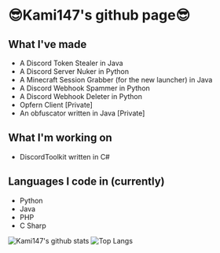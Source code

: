 # 😎Kami147's github page😎

## What I've made
- A Discord Token Stealer in Java
- A Discord Server Nuker in Python
- A Minecraft Session Grabber (for the new launcher) in Java
- A Discord Webhook Spammer in Python
- A Discord Webhook Deleter in Python
- Opfern Client [Private]
- An obfuscator written in Java [Private]

## What I'm working on
- DiscordToolkit written in C#

## Languages I code in (currently)
- Python
- Java
- PHP
- C Sharp


![Kami147's github stats](https://github-readme-stats.vercel.app/api?username=Kami147&show_icons=true)
![Top Langs](https://github-readme-stats.vercel.app/api/top-langs/?username=Kami147)
